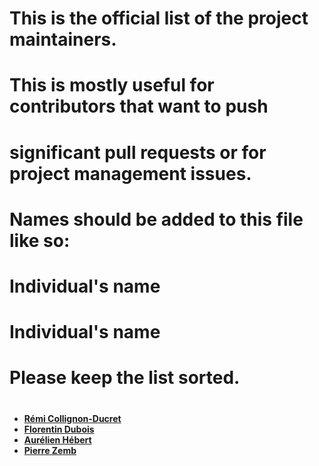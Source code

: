 # This is the official list of the project maintainers.
# This is mostly useful for contributors that want to push
# significant pull requests or for project management issues.
#
#
# Names should be added to this file like so:
# Individual's name <submission email address>
# Individual's name <submission email address>
#
# Please keep the list sorted.
#

* **[Rémi Collignon-Ducret](https://github.com/miton18)**
* **[Florentin Dubois](https://github.com/FlorentinDUBOIS)**
* **[Aurélien Hébert](https://github.com/aurrelhebert)**
* **[Pierre Zemb](https://github.com/PierreZ)**